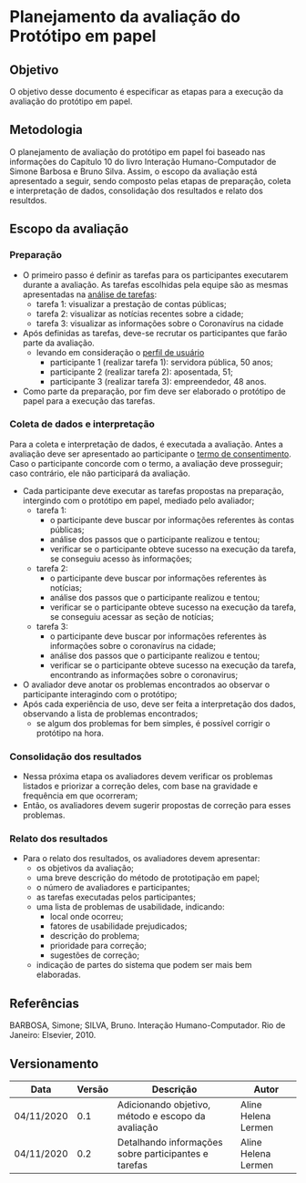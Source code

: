 # Planejamento da avaliação do Protótipo em papel

## Objetivo
O objetivo desse documento é especificar as etapas para a execução da avaliação do protótipo em papel.

## Metodologia
O planejamento de avaliação do protótipo em papel foi baseado nas informações do Capítulo 10 do livro Interação Humano-Computador de Simone Barbosa e Bruno Silva. Assim, o escopo da avaliação está apresentado a seguir, sendo composto pelas etapas de preparação, coleta e interpretação de dados, consolidação dos resultados e relato dos resultdos.

## Escopo da avaliação

### Preparação
* O primeiro passo é definir as tarefas para os participantes executarem durante a avaliação. As tarefas escolhidas pela equipe são as mesmas apresentadas na [análise de tarefas](analise_de_requisitos/analise_de_tarefas.md):
    * tarefa 1: visualizar a prestação de contas públicas;
    * tarefa 2: visualizar as notícias recentes sobre a cidade;
    * tarefa 3: visualizar as informações sobre o Coronavírus na cidade
* Após definidas as tarefas, deve-se recrutar os participantes que farão parte da avaliação.
    * levando em consideração o [perfil de usuário](analise_de_requisitos/perfil_de_usuario.md)
        * participante 1 (realizar tarefa 1): servidora pública, 50 anos;
        * participante 2 (realizar tarefa 2): aposentada, 51;
        * participante 3 (realizar tarefa 3): empreendedor, 48 anos.
* Como parte da preparação, por fim deve ser elaborado o protótipo de papel para a execução das tarefas.


### Coleta de dados e interpretação
Para a coleta e interpretação de dados, é executada a avaliação. Antes a avaliação deve ser apresentado ao participante o [termo de consentimento](design_avaliacao_desenvolvimento/prototipo_baixa_fidelidade/termo_de_consentimento.md). Caso o participante concorde com o termo, a avaliação deve prosseguir; caso contrário, ele não participará da avaliação.
* Cada participante deve executar as tarefas propostas na preparação, intergindo com o protótipo em papel, mediado pelo avaliador;
    * tarefa 1:
        * o participante deve buscar por informações referentes às contas públicas;
        * análise dos passos que o participante realizou e tentou;
        * verificar se o participante obteve sucesso na execução da tarefa, se conseguiu acesso às informações;
    * tarefa 2:
        * o participante deve buscar por informações referentes às notícias;
        * análise dos passos que o participante realizou e tentou;
        * verificar se o participante obteve sucesso na execução da tarefa, se conseguiu acessar as seção de notícias;
    * tarefa 3:
        * o participante deve buscar por informações referentes às informações sobre o coronavírus na cidade;
        * análise dos passos que o participante realizou e tentou;
        * verificar se o participante obteve sucesso na execução da tarefa, encontrando as informações sobre o coronavirus;
* O avaliador deve anotar os problemas encontrados ao observar o participante interagindo com o protótipo;
* Após cada experiência de uso, deve ser feita a interpretação dos dados, observando a lista de problemas encontrados;
    * se algum dos problemas for bem simples, é possível corrigir o protótipo na hora.


### Consolidação dos resultados
* Nessa próxima etapa os avaliadores devem verificar os problemas listados e priorizar a correção deles, com base na gravidade e frequência em que ocorreram;
* Então, os avaliadores devem sugerir propostas de correção para esses problemas.


### Relato dos resultados
* Para o relato dos resultados, os avaliadores devem apresentar:
    * os objetivos da avaliação;
    * uma breve descrição do método de prototipação em papel;
    * o número de avaliadores e participantes;
    * as tarefas executadas pelos participantes;
    * uma lista de problemas de usabilidade, indicando:
        * local onde ocorreu;
        * fatores de usabilidade prejudicados;
        * descrição do problema;
        * prioridade para correção;
        * sugestões de correção;
    * indicação de partes do sistema que podem ser mais bem elaboradas.


## Referências 
BARBOSA, Simone; SILVA, Bruno. Interação Humano-Computador. Rio de Janeiro: Elsevier, 2010.


## Versionamento
| Data | Versão | Descrição | Autor |
|------|------|------|------|
|04/11/2020|0.1|Adicionando objetivo, método e escopo da avaliação|Aline Helena Lermen|
|04/11/2020|0.2|Detalhando informações sobre participantes e tarefas|Aline Helena Lermen|